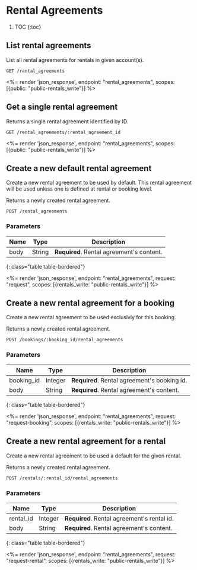 # Rental Agreements

1. TOC
{:toc}

## List rental agreements

List all rental agreements for rentals in given account(s).

~~~
GET /rental_agreements
~~~

<%= render 'json_response', endpoint: "rental_agreements",
  scopes: [{public: "public-rentals_write"}] %>

## Get a single rental agreement

Returns a single rental agreement identified by ID.

~~~
GET /rental_agreements/:rental_agreement_id
~~~

<%= render 'json_response', endpoint: "rental_agreements",
  scopes: [{public: "public-rentals_write"}] %>

## Create a new default rental agreement

Create a new rental agreement to be used by default.
This rental agreement will be used unless one is defined at rental
or booking level.

Returns a newly created rental agreement.

~~~~
POST /rental_agreements
~~~~

### Parameters

Name             | Type    | Description
-----------------|---------|-----------
body             | String  | **Required**. Rental agreement's content.
{: class="table table-bordered"}

<%= render 'json_response', endpoint: "rental_agreements", request: "request",
  scopes: [{rentals_write: "public-rentals_write"}] %>

## Create a new rental agreement for a booking

Create a new rental agreement to be used exclusivly for this booking.

Returns a newly created rental agreement.

~~~~
POST /bookings/:booking_id/rental_agreements
~~~~

### Parameters

Name             | Type    | Description
-----------------|---------|-----------
booking_id       | Integer | **Required**. Rental agreement's booking id.
body             | String  | **Required**. Rental agreement's content.
{: class="table table-bordered"}

<%= render 'json_response', endpoint: "rental_agreements", request: "request-booking",
  scopes: [{rentals_write: "public-rentals_write"}] %>

## Create a new rental agreement for a rental

Create a new rental agreement to be used a default for the given rental.

Returns a newly created rental agreement.

~~~~
POST /rentals/:rental_id/rental_agreements
~~~~

### Parameters

Name             | Type    | Description
-----------------|---------|-----------
rental_id        | Integer | **Required**. Rental agreement's rental id.
body             | String  | **Required**. Rental agreement's content.
{: class="table table-bordered"}

<%= render 'json_response', endpoint: "rental_agreements", request: "request-rental",
  scopes: [{rentals_write: "public-rentals_write"}] %>
